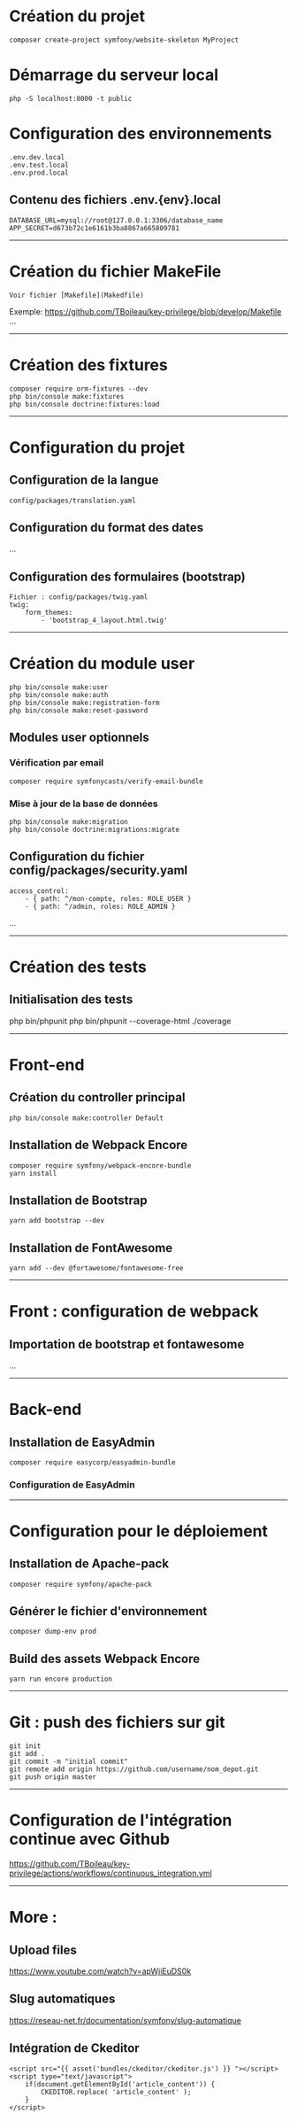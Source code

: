 # Création du projet
    composer create-project symfony/website-skeleton MyProject

# Démarrage du serveur local 
    php -S localhost:8000 -t public

# Configuration des environnements
    .env.dev.local
    .env.test.local
    .env.prod.local

## Contenu des fichiers .env.{env}.local
    DATABASE_URL=mysql://root@127.0.0.1:3306/database_name
    APP_SECRET=d673b72c1e6161b3ba8867a665809781
---
# Création du fichier MakeFile
    Voir fichier [Makefile](Makedfile)

Exemple: https://github.com/TBoileau/key-privilege/blob/develop/Makefile
...

---
# Création des fixtures
    composer require orm-fixtures --dev
    php bin/console make:fixtures    
    php bin/console doctrine:fixtures:load   

---
# Configuration du projet
## Configuration de la langue
    config/packages/translation.yaml

## Configuration du format des dates
...

## Configuration des formulaires (bootstrap)
    Fichier : config/packages/twig.yaml
    twig:
        form_themes:
            - 'bootstrap_4_layout.html.twig'



---
# Création du module user
    php bin/console make:user
    php bin/console make:auth
    php bin/console make:registration-form
    php bin/console make:reset-password

## Modules user optionnels 
### Vérification par email
    composer require symfonycasts/verify-email-bundle

### Mise à jour de la base de données
    php bin/console make:migration
    php bin/console doctrine:migrations:migrate


## Configuration du fichier config/packages/security.yaml
    access_control:
        - { path: ^/mon-compte, roles: ROLE_USER }
        - { path: ^/admin, roles: ROLE_ADMIN }
...

---
# Création des tests

## Initialisation des tests
php bin/phpunit
php bin/phpunit --coverage-html ./coverage


---
# Front-end

## Création du controller principal
    php bin/console make:controller Default

## Installation de Webpack Encore
    composer require symfony/webpack-encore-bundle
    yarn install

## Installation de Bootstrap
    yarn add bootstrap --dev

## Installation de FontAwesome
    yarn add --dev @fortawesome/fontawesome-free

---
# Front : configuration de webpack 
## Importation de bootstrap et fontawesome
...

--- 
# Back-end 
## Installation de EasyAdmin
    composer require easycorp/easyadmin-bundle
### Configuration de EasyAdmin


---
# Configuration pour le déploiement

## Installation de Apache-pack
    composer require symfony/apache-pack

## Générer le fichier d'environnement 
    composer dump-env prod

## Build des assets Webpack Encore
    yarn run encore production


---
# Git : push des fichiers sur git
    git init
    git add .
    git commit -m "initial commit"
    git remote add origin https://github.com/username/nom_depot.git
    git push origin master

---
# Configuration de l'intégration continue avec Github
https://github.com/TBoileau/key-privilege/actions/workflows/continuous_integration.yml

--- 
# More : 

## Upload files
https://www.youtube.com/watch?v=apWjiEuDS0k

## Slug automatiques
https://reseau-net.fr/documentation/symfony/slug-automatique

## Intégration de Ckeditor

    <script src="{{ asset('bundles/ckeditor/ckeditor.js') }} "></script>
    <script type="text/javascript">          
        if(document.getElementById('article_content')) {
            CKEDITOR.replace( 'article_content' );
        }
    </script>
